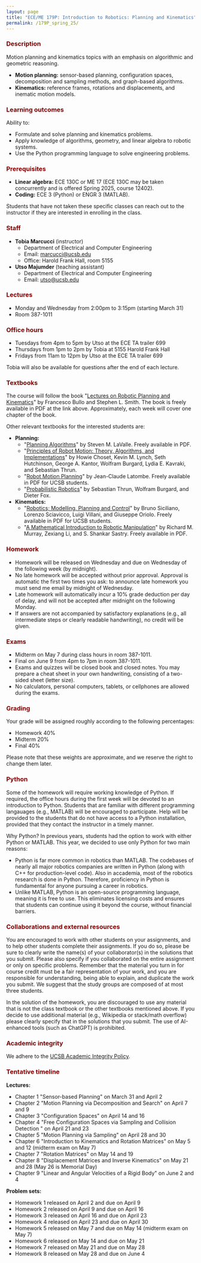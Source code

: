 ```yaml
---
layout: page
title: "ECE/ME 179P: Introduction to Robotics: Planning and Kinematics"
permalink: /179P_spring_25/
---
```


<h3 style="color: maroon;">Description</h3>

Motion planning and kinematics topics with an emphasis on algorithmic and geometric reasoning.
- **Motion planning:** sensor-based planning, configuration spaces, decomposition and sampling methods, and graph-based algorithms.
- **Kinematics:** reference frames, rotations and displacements, and inematic motion models.

<h3 style="color: maroon;">Learning outcomes</h3>

Ability to:
- Formulate and solve planning and kinematics problems.
- Apply knowledge of algorithms, geometry, and linear algebra to robotic systems.
- Use the Python programming language to solve engineering problems.

<h3 style="color: maroon;">Prerequisites</h3>

- **Linear algebra:** ECE 130C or ME 17 (ECE 130C may be taken concurrently and is offered Spring 2025, course 12402).
- **Coding:** ECE 3 (Python) or ENGR 3 (MATLAB).

Students that have not taken these specific classes can reach out to the instructor if they are interested in enrolling in the class.

<h3 style="color: maroon;">Staff</h3>

- **Tobia Marcucci** (instructor)
    - Department of Electrical and Computer Engineering
    - Email: marcucci@ucsb.edu
    - Office: Harold Frank Hall, room 5155
- **Utso Majumder** (teaching assistant)
    - Department of Electrical and Computer Engineering
    - Email: utso@ucsb.edu

<h3 style="color: maroon;">Lectures</h3>

- Monday and Wednesday from 2:00pm to 3:15pm (starting March 31)
- Room 387-1011

<h3 style="color: maroon;">Office hours</h3>

- Tuesdays from 4pm to 5pm by Utso at the ECE TA trailer 699
- Thursdays from 1pm to 2pm by Tobia at 5155 Harold Frank Hall
- Fridays from 11am to 12pm by Utso at the ECE TA trailer 699

Tobia will also be available for questions after the end of each lecture.

<h3 style="color: maroon;">Textbooks</h3>

The course will follow the book "[Lectures on Robotic Planning and Kinematics](https://fbullo.github.io/lrpk/)" by Francesco Bullo and Stephen L. Smith.
The book is freely available in PDF at the link above.
Approximately, each week will cover one chapter of the book.

Other relevant textbooks for the interested students are:
- **Planning:**
    - "[Planning Algorithms](https://lavalle.pl/planning/)" by Steven M. LaValle. Freely available in PDF.
    - "[Principles of Robot Motion: Theory, Algorithms, and Implementations](https://mitpress.mit.edu/9780262033275/principles-of-robot-motion/)" by Howie Choset, Kevin M. Lynch, Seth Hutchinson, George A. Kantor, Wolfram Burgard, Lydia E. Kavraki, and Sebastian Thrun.
    - "[Robot Motion Planning](https://link.springer.com/book/10.1007/978-1-4615-4022-9)" by Jean-Claude Latombe. Freely available in PDF for UCSB students.
    - "[Probabilistic Robotics](https://mitpress.mit.edu/9780262201629/probabilistic-robotics/)" by Sebastian Thrun, Wolfram Burgard, and Dieter Fox.
- **Kinematics:**
    - "[Robotics; Modelling, Planning and Control](https://link.springer.com/book/10.1007/978-1-84628-642-1)" by Bruno Siciliano, Lorenzo Sciavicco, Luigi Villani, and Giuseppe Oriolo. Freely available in PDF for UCSB students.
    - "[A Mathematical Introduction to Robotic Manipulation](https://www.routledge.com/A-Mathematical-Introduction-to-Robotic-Manipulation/Murray-Li-Sastry/p/book/9780849379819)" by Richard M. Murray, Zexiang Li, and S. Shankar Sastry. Freely available in PDF.

<h3 style="color: maroon;">Homework</h3>

- Homework will be released on Wednesday and due on Wednesday of the following week (by midnight).
- No late homework will be accepted without prior approval.
Approval is automatic the first two times you ask: to announce late homework you must send me email by midnight of Wednesday.
- Late homework will automatically incur a 10% grade deduction per day of delay, and will not be accepted after midnight on the following Monday.
- If answers are not accompanied by satisfactory explanations (e.g., all intermediate steps or clearly readable handwriting), no credit will be given.

<h3 style="color: maroon;">Exams</h3>

- Midterm on May 7 during class hours in room 387-1011.
- Final on June 9 from 4pm to 7pm in room 387-1011.
- Exams and quizzes will be closed book and closed notes.
You may prepare a cheat sheet in your own handwriting, consisting of a two-sided sheet (letter size).
- No calculators, personal computers, tablets, or cellphones are allowed during the exams.

<h3 style="color: maroon;">Grading</h3>

Your grade will be assigned roughly according to the following percentages:
- Homework 40%
- Midterm 20%
- Final 40%

Please note that these weights are approximate, and we reserve the right to change them later.

<h3 style="color: maroon;">Python</h3>

Some of the homework will require working knowledge of Python.
If required, the office hours during the first week will be devoted to an introduction to Python.
Students that are familiar with different programming langauages (e.g., MATLAB) will be encouraged to participate.
Help will be provided to the students that do not have access to a Python installation, provided that they contact the instructor in a timely manner.

Why Python?
In previous years, students had the option to work with either Python or MATLAB.
This year, we decided to use only Python for two main reasons:
- Python is far more common in robotics than MATLAB.
The codebases of nearly all major robotics companies are written in Python (along with C++ for production-level code).
Also in accademia, most of the robotics research is done in Python.
Therefore, proficiency in Python is fundamental for anyone pursuing a career in robotics.
- Unlike MATLAB, Python is an open-source programming language, meaning it is free to use.
This eliminates licensing costs and ensures that students can continue using it beyond the course, without financial barriers.

<h3 style="color: maroon;">Collaborations and external resources</h3>

You are encouraged to work with other students on your assignments, and to help other students complete their assignments.
If you do so, please be sure to clearly write the name(s) of your collaborator(s) in the solutions that you submit.
Please also specify if you collaborated on the entire assignment or only on specific problems.
Remember that the material you turn in for course credit must be a fair representation of your work, and you are responsible for understanding, being able to explain, and duplicate the work you submit.
We suggest that the study groups are composed of at most three students.

In the solution of the homework, you are discouraged to use any material that is not the class textbook or the other textbooks mentioned above.
If you decide to use additional material (e.g., Wikipedia or stack/math overflow) please clearly specify that in the solutions that you submit.
The use of AI-enhanced tools (such as ChatGPT) is prohibited.

<h3 style="color: maroon;">Academic integrity</h3>

We adhere to the [UCSB Academic Integrity Policy](https://studentconduct.sa.ucsb.edu/academic-integrity).

<h3 style="color: maroon;">Tentative timeline</h3>

**Lectures:**
- Chapter 1 "Sensor-based Planning" on March 31 and April 2
- Chapter 2 "Motion Planning via Decomposition and Search" on April 7 and 9
- Chapter 3 "Configuration Spaces" on April 14 and 16
- Chapter 4 "Free Configuration Spaces via Sampling and Collision Detection " on April 21 and 23
- Chapter 5 "Motion Planning via Sampling" on April 28 and 30
- Chapter 6 "Introduction to Kinematics and Rotation Matrices" on May 5 and 12 (midterm exam on May 7)
- Chapter 7 "Rotation Matrices" on May 14 and 19
- Chapter 8 "Displacement Matrices and Inverse Kinematics" on May 21 and 28 (May 26 is Memorial Day)
- Chapter 9 "Linear and Angular Velocities of a Rigid Body" on June 2 and 4

**Problem sets:**
- Homework 1 released on April 2 and due on April 9
- Homework 2 released on April 9 and due on April 16
- Homework 3 released on April 16 and due on April 23
- Homework 4 released on April 23 and due on April 30
- Homework 5 released on May 7 and due on May 14 (midterm exam on May 7)
- Homework 6 released on May 14 and due on May 21
- Homework 7 released on May 21 and due on May 28
- Homework 8 released on May 28 and due on June 4
